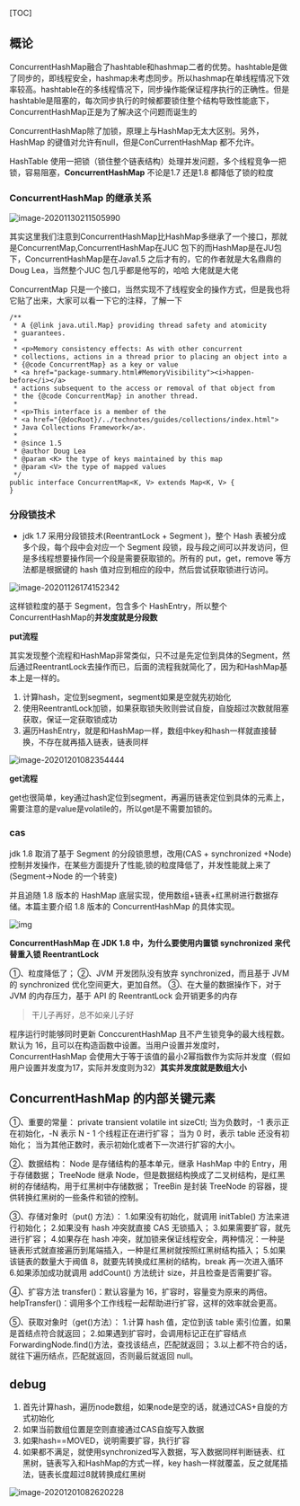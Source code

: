 [TOC]

## 概论

ConcurrentHashMap融合了hashtable和hashmap二者的优势。hashtable是做了同步的，即线程安全，hashmap未考虑同步。所以hashmap在单线程情况下效率较高。hashtable在的多线程情况下，同步操作能保证程序执行的正确性。但是hashtable是阻塞的，每次同步执行的时候都要锁住整个结构导致性能底下，ConcurrentHashMap正是为了解决这个问题而诞生的

ConcurrentHashMap除了加锁，原理上与HashMap无太大区别。另外，HashMap 的键值对允许有null，但是ConCurrentHashMap 都不允许。

HashTable 使用一把锁（锁住整个链表结构）处理并发问题，多个线程竞争一把锁，容易阻塞，**ConcurrentHashMap** 不论是1.7 还是1.8 都降低了锁的粒度



### ConcurrentHashMap 的继承关系



![image-20201130211505990](https://kingcall.oss-cn-hangzhou.aliyuncs.com/blog/img/2020/11/30/21:15:06-image-20201130211505990.png)

其实这里我们注意到ConcurrentHashMap比HashMap多继承了一个接口，那就是ConcurrentMap,ConcurrentHashMap在JUC 包下的而HashMap是在JU包下，ConcurrentHashMap是在Java1.5 之后才有的，它的作者就是大名鼎鼎的Doug Lea，当然整个JUC 包几乎都是他写的，哈哈 大佬就是大佬



ConcurrentMap 只是一个接口，当然实现不了线程安全的操作方式，但是我也将它贴了出来，大家可以看一下它的注释，了解一下

```
/**
 * A {@link java.util.Map} providing thread safety and atomicity
 * guarantees.
 *
 * <p>Memory consistency effects: As with other concurrent
 * collections, actions in a thread prior to placing an object into a
 * {@code ConcurrentMap} as a key or value
 * <a href="package-summary.html#MemoryVisibility"><i>happen-before</i></a>
 * actions subsequent to the access or removal of that object from
 * the {@code ConcurrentMap} in another thread.
 *
 * <p>This interface is a member of the
 * <a href="{@docRoot}/../technotes/guides/collections/index.html">
 * Java Collections Framework</a>.
 *
 * @since 1.5
 * @author Doug Lea
 * @param <K> the type of keys maintained by this map
 * @param <V> the type of mapped values
 */
public interface ConcurrentMap<K, V> extends Map<K, V> {
}
```




### 分段锁技术
- jdk 1.7 采用分段锁技术(ReentrantLock + Segment )，整个 Hash 表被分成多个段，每个段中会对应一个 Segment 段锁，段与段之间可以并发访问，但是多线程想要操作同一个段是需要获取锁的。所有的 put，get，remove 等方法都是根据键的 hash 值对应到相应的段中，然后尝试获取锁进行访问。

![image-20201126174152342](https://kingcall.oss-cn-hangzhou.aliyuncs.com/blog/img/2020/11/26/17:41:52-image-20201126174152342.png)

这样锁粒度的基于 Segment，包含多个 HashEntry，所以整个ConcurrentHashMap的**并发度就是分段数**

**put流程**

其实发现整个流程和HashMap非常类似，只不过是先定位到具体的Segment，然后通过ReentrantLock去操作而已，后面的流程我就简化了，因为和HashMap基本上是一样的。

1. 计算hash，定位到segment，segment如果是空就先初始化
2. 使用ReentrantLock加锁，如果获取锁失败则尝试自旋，自旋超过次数就阻塞获取，保证一定获取锁成功
3. 遍历HashEntry，就是和HashMap一样，数组中key和hash一样就直接替换，不存在就再插入链表，链表同样

![image-20201201082354444](https://kingcall.oss-cn-hangzhou.aliyuncs.com/blog/img/2020/12/01/08:23:54-image-20201201082354444.png)

**get流程**

get也很简单，key通过hash定位到segment，再遍历链表定位到具体的元素上，需要注意的是value是volatile的，所以get是不需要加锁的。

### cas

jdk 1.8 取消了基于 Segment 的分段锁思想，改用(CAS + synchronized +Node)控制并发操作，在某些方面提升了性能,锁的粒度降低了，并发性能就上来了(Segment->Node 的一个转变)

并且追随 1.8 版本的 HashMap 底层实现，使用数组+链表+红黑树进行数据存储。本篇主要介绍 1.8 版本的 ConcurrentHashMap 的具体实现。

![img](https://kingcall.oss-cn-hangzhou.aliyuncs.com/blog/img/2020/11/30/21:36:03-640.png)

**ConcurrentHashMap 在 JDK 1.8 中，为什么要使用内置锁 synchronized 来代替重入锁 ReentrantLock**

①、粒度降低了；
②、JVM 开发团队没有放弃 synchronized，而且基于 JVM 的 synchronized 优化空间更大，更加自然。
③、在大量的数据操作下，对于 JVM 的内存压力，基于 API 的 ReentrantLock 会开销更多的内存

> 干儿子再好，总不如亲儿子好

程序运行时能够同时更新 ConccurentHashMap 且不产生锁竞争的最大线程数。默认为 16，且可以在构造函数中设置。当用户设置并发度时，ConcurrentHashMap 会使用大于等于该值的最小2幂指数作为实际并发度（假如用户设置并发度为17，实际并发度则为32）**其实并发度就是数组大小**



## ConcurrentHashMap 的内部关键元素

①、重要的常量：
private transient volatile int sizeCtl;
当为负数时，-1 表示正在初始化，-N 表示 N - 1 个线程正在进行扩容；
当为 0 时，表示 table 还没有初始化；
当为其他正数时，表示初始化或者下一次进行扩容的大小。



②、数据结构：
Node 是存储结构的基本单元，继承 HashMap 中的 Entry，用于存储数据；
TreeNode 继承 Node，但是数据结构换成了二叉树结构，是红黑树的存储结构，用于红黑树中存储数据；
TreeBin 是封装 TreeNode 的容器，提供转换红黑树的一些条件和锁的控制。



③、存储对象时（put() 方法）：
1.如果没有初始化，就调用 initTable() 方法来进行初始化；
2.如果没有 hash 冲突就直接 CAS 无锁插入；
3.如果需要扩容，就先进行扩容；
4.如果存在 hash 冲突，就加锁来保证线程安全，两种情况：一种是链表形式就直接遍历到尾端插入，一种是红黑树就按照红黑树结构插入；
5.如果该链表的数量大于阀值 8，就要先转换成红黑树的结构，break 再一次进入循环
6.如果添加成功就调用 addCount() 方法统计 size，并且检查是否需要扩容。



④、扩容方法 transfer()：默认容量为 16，扩容时，容量变为原来的两倍。
helpTransfer()：调用多个工作线程一起帮助进行扩容，这样的效率就会更高。



⑤、获取对象时（get()方法）：
1.计算 hash 值，定位到该 table 索引位置，如果是首结点符合就返回；
2.如果遇到扩容时，会调用标记正在扩容结点 ForwardingNode.find()方法，查找该结点，匹配就返回；
3.以上都不符合的话，就往下遍历结点，匹配就返回，否则最后就返回 null。





## debug

1. 首先计算hash，遍历node数组，如果node是空的话，就通过CAS+自旋的方式初始化
2. 如果当前数组位置是空则直接通过CAS自旋写入数据
3. 如果hash==MOVED，说明需要扩容，执行扩容
4. 如果都不满足，就使用synchronized写入数据，写入数据同样判断链表、红黑树，链表写入和HashMap的方式一样，key hash一样就覆盖，反之就尾插法，链表长度超过8就转换成红黑树

![image-20201201082620228](https://kingcall.oss-cn-hangzhou.aliyuncs.com/blog/img/2020/12/01/08:26:20-image-20201201082620228.png)

